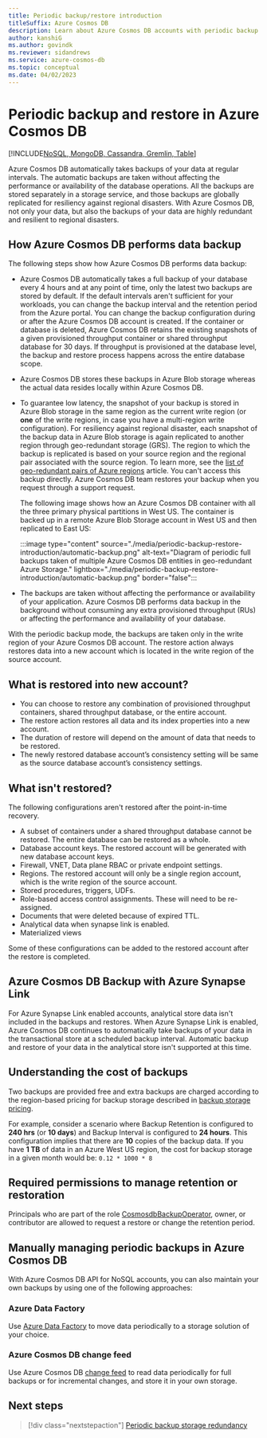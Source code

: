 ```yaml
---
title: Periodic backup/restore introduction
titleSuffix: Azure Cosmos DB
description: Learn about Azure Cosmos DB accounts with periodic backup retention and restoration capabilities at a specified interval.
author: kanshiG
ms.author: govindk
ms.reviewer: sidandrews
ms.service: azure-cosmos-db
ms.topic: conceptual
ms.date: 04/02/2023
---
```


# Periodic backup and restore in Azure Cosmos DB

[!INCLUDE[NoSQL, MongoDB, Cassandra, Gremlin, Table](includes/appliesto-nosql-mongodb-cassandra-gremlin-table.md)]

Azure Cosmos DB automatically takes backups of your data at regular intervals. The automatic backups are taken without affecting the performance or availability of the database operations. All the backups are stored separately in a storage service, and those backups are globally replicated for resiliency against regional disasters. With Azure Cosmos DB, not only your data, but also the backups of your data are highly redundant and resilient to regional disasters.

## How Azure Cosmos DB performs data backup

The following steps show how Azure Cosmos DB performs data backup:

- Azure Cosmos DB automatically takes a full backup of your database every 4 hours and at any point of time, only the latest two backups are stored by default. If the default intervals aren't sufficient for your workloads, you can change the backup interval and the retention period from the Azure portal. You can change the backup configuration during or after the Azure Cosmos DB account is created. If the container or database is deleted, Azure Cosmos DB retains the existing snapshots of a given provisioned throughput container or shared throughput database for 30 days. If  throughput is provisioned at the database level, the backup and restore process happens across the entire database scope.

- Azure Cosmos DB stores these backups in Azure Blob storage whereas the actual data resides locally within Azure Cosmos DB.

- To guarantee low latency, the snapshot of your backup is stored in Azure Blob storage in the same region as the current write region (or **one** of the write regions, in case you have a multi-region write configuration). For resiliency against regional disaster, each snapshot of the backup data in Azure Blob storage is again replicated to another region through geo-redundant storage (GRS). The region to which the backup is replicated is based on your source region and the regional pair associated with the source region. To learn more, see the [list of geo-redundant pairs of Azure regions](/azure/availability-zones/cross-region-replication-azure) article. You can't access this backup directly. Azure Cosmos DB team restores your backup when you request through a support request.

  The following image shows how an Azure Cosmos DB container with all the three primary physical partitions in West US. The container is backed up in a remote Azure Blob Storage account in West US and then replicated to East US:

  :::image type="content" source="./media/periodic-backup-restore-introduction/automatic-backup.png" alt-text="Diagram of periodic full backups taken of multiple Azure Cosmos DB entities in geo-redundant Azure Storage." lightbox="./media/periodic-backup-restore-introduction/automatic-backup.png" border="false":::

- The backups are taken without affecting the performance or availability of your application. Azure Cosmos DB performs data backup in the background without consuming any extra provisioned throughput (RUs) or affecting the performance and availability of your database.

With the periodic backup mode, the backups are taken only in the write region of your Azure Cosmos DB account. The restore action always restores data into a new account which is located in the write region of the source account. 

## What is restored into new account? 

- You can choose to restore any combination of provisioned throughput containers, shared throughput database, or the entire account.
- The restore action restores all data and its index properties into a new account.
- The duration of restore will depend on the amount of data that needs to be restored.
- The newly restored database account’s consistency setting will be same as the source database account’s consistency settings. 

## What isn't restored? 

The following configurations aren't restored after the point-in-time recovery.
- A subset of containers under a shared throughput database cannot be restored. The entire database can be restored as a whole.
- Database account keys. The restored account will be generated with new database account keys. 
- Firewall, VNET, Data plane RBAC or private endpoint settings. 
- Regions. The restored account will only be a single region account, which is the write region of the source account. 
- Stored procedures, triggers, UDFs. 
- Role-based access control assignments. These will need to be re-assigned. 
- Documents that were deleted because of expired TTL. 
- Analytical data when synapse link is enabled. 
- Materialized views 

Some of these configurations can be added to the restored account after the restore is completed. 

## Azure Cosmos DB Backup with Azure Synapse Link

For Azure Synapse Link enabled accounts, analytical store data isn't included in the backups and restores. When Azure Synapse Link is enabled, Azure Cosmos DB continues to automatically take backups of your data in the transactional store at a scheduled backup interval. Automatic backup and restore of your data in the analytical store isn't supported at this time.

## Understanding the cost of backups

Two backups are provided free and extra backups are charged according to the region-based pricing for backup storage described in [backup storage pricing](https://azure.microsoft.com/pricing/details/cosmos-db/).

For example, consider a scenario where Backup Retention is configured to **240 hrs** (or **10 days**) and Backup Interval is configured to **24 hours**. This configuration implies that there are **10** copies of the backup data. If you have **1 TB** of data in an Azure West US region, the cost for backup storage in a given month would be: `0.12 * 1000 * 8`

## Required permissions to manage retention or restoration

Principals who are part of the role [CosmosdbBackupOperator](/azure/role-based-access-control/built-in-roles#cosmosbackupoperator), owner, or contributor are allowed to request a restore or change the retention period.

## Manually managing periodic backups in Azure Cosmos DB

With Azure Cosmos DB API for NoSQL accounts, you can also maintain your own backups by using one of the following approaches:

### Azure Data Factory

Use [Azure Data Factory](/azure/data-factory/connector-azure-cosmos-db) to move data periodically to a storage solution of your choice.


### Azure Cosmos DB change feed

Use Azure Cosmos DB [change feed](change-feed.md) to read data periodically for full backups or for incremental changes, and store it in your own storage.

## Next steps

> [!div class="nextstepaction"]
> [Periodic backup storage redundancy](periodic-backup-storage-redundancy.md)
